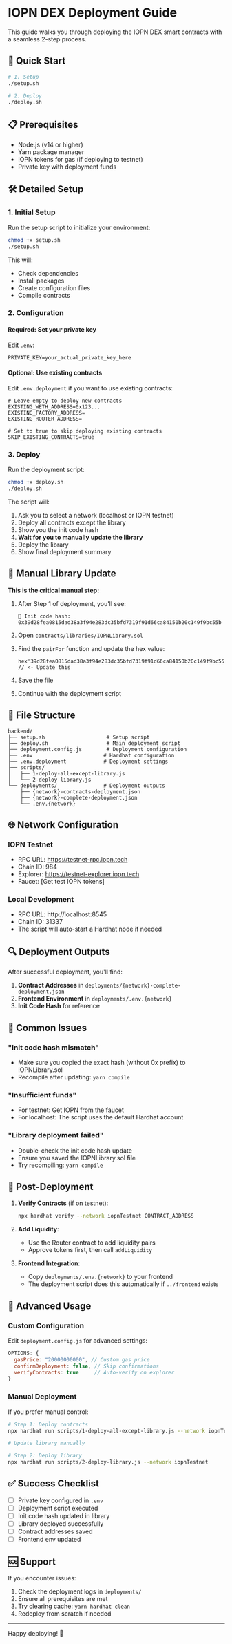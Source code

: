 # IOPN DEX Deployment Guide

This guide walks you through deploying the IOPN DEX smart contracts with a seamless 2-step process.

## 🚀 Quick Start

```bash
# 1. Setup
./setup.sh

# 2. Deploy
./deploy.sh
```

## 📋 Prerequisites

- Node.js (v14 or higher)
- Yarn package manager
- IOPN tokens for gas (if deploying to testnet)
- Private key with deployment funds

## 🛠️ Detailed Setup

### 1. Initial Setup

Run the setup script to initialize your environment:

```bash
chmod +x setup.sh
./setup.sh
```

This will:
- Check dependencies
- Install packages
- Create configuration files
- Compile contracts

### 2. Configuration

#### Required: Set your private key

Edit `.env`:
```env
PRIVATE_KEY=your_actual_private_key_here
```

#### Optional: Use existing contracts

Edit `.env.deployment` if you want to use existing contracts:
```env
# Leave empty to deploy new contracts
EXISTING_WETH_ADDRESS=0x123...
EXISTING_FACTORY_ADDRESS=
EXISTING_ROUTER_ADDRESS=

# Set to true to skip deploying existing contracts
SKIP_EXISTING_CONTRACTS=true
```

### 3. Deploy

Run the deployment script:

```bash
chmod +x deploy.sh
./deploy.sh
```

The script will:
1. Ask you to select a network (localhost or IOPN testnet)
2. Deploy all contracts except the library
3. Show you the init code hash
4. **Wait for you to manually update the library**
5. Deploy the library
6. Show final deployment summary

## 🔧 Manual Library Update

**This is the critical manual step:**

1. After Step 1 of deployment, you'll see:
   ```
   🔑 Init code hash: 0x39d28fea0815dad38a3f94e283dc35bfd7319f91d66ca84150b20c149f9bc55b
   ```

2. Open `contracts/libraries/IOPNLibrary.sol`

3. Find the `pairFor` function and update the hex value:
   ```solidity
   hex'39d28fea0815dad38a3f94e283dc35bfd7319f91d66ca84150b20c149f9bc55b' // <- Update this
   ```

4. Save the file

5. Continue with the deployment script

## 📁 File Structure

```
backend/
├── setup.sh                    # Setup script
├── deploy.sh                   # Main deployment script
├── deployment.config.js        # Deployment configuration
├── .env                       # Hardhat configuration
├── .env.deployment            # Deployment settings
├── scripts/
│   ├── 1-deploy-all-except-library.js
│   └── 2-deploy-library.js
└── deployments/               # Deployment outputs
    ├── {network}-contracts-deployment.json
    ├── {network}-complete-deployment.json
    └── .env.{network}
```

## 🌐 Network Configuration

### IOPN Testnet
- RPC URL: https://testnet-rpc.iopn.tech
- Chain ID: 984
- Explorer: https://testnet-explorer.iopn.tech
- Faucet: [Get test IOPN tokens]

### Local Development
- RPC URL: http://localhost:8545
- Chain ID: 31337
- The script will auto-start a Hardhat node if needed

## 🔍 Deployment Outputs

After successful deployment, you'll find:

1. **Contract Addresses** in `deployments/{network}-complete-deployment.json`
2. **Frontend Environment** in `deployments/.env.{network}`
3. **Init Code Hash** for reference

## 🚨 Common Issues

### "Init code hash mismatch"
- Make sure you copied the exact hash (without 0x prefix) to IOPNLibrary.sol
- Recompile after updating: `yarn compile`

### "Insufficient funds"
- For testnet: Get IOPN from the faucet
- For localhost: The script uses the default Hardhat account

### "Library deployment failed"
- Double-check the init code hash update
- Ensure you saved the IOPNLibrary.sol file
- Try recompiling: `yarn compile`

## 🎯 Post-Deployment

1. **Verify Contracts** (if on testnet):
   ```bash
   npx hardhat verify --network iopnTestnet CONTRACT_ADDRESS
   ```

2. **Add Liquidity**:
   - Use the Router contract to add liquidity pairs
   - Approve tokens first, then call `addLiquidity`

3. **Frontend Integration**:
   - Copy `deployments/.env.{network}` to your frontend
   - The deployment script does this automatically if `../frontend` exists

## 📝 Advanced Usage

### Custom Configuration

Edit `deployment.config.js` for advanced settings:
```javascript
OPTIONS: {
  gasPrice: "20000000000", // Custom gas price
  confirmDeployment: false, // Skip confirmations
  verifyContracts: true     // Auto-verify on explorer
}
```

### Manual Deployment

If you prefer manual control:
```bash
# Step 1: Deploy contracts
npx hardhat run scripts/1-deploy-all-except-library.js --network iopnTestnet

# Update library manually

# Step 2: Deploy library
npx hardhat run scripts/2-deploy-library.js --network iopnTestnet
```

## ✅ Success Checklist

- [ ] Private key configured in `.env`
- [ ] Deployment script executed
- [ ] Init code hash updated in library
- [ ] Library deployed successfully
- [ ] Contract addresses saved
- [ ] Frontend env updated

## 🆘 Support

If you encounter issues:
1. Check the deployment logs in `deployments/`
2. Ensure all prerequisites are met
3. Try clearing cache: `yarn hardhat clean`
4. Redeploy from scratch if needed

---

Happy deploying! 🚀